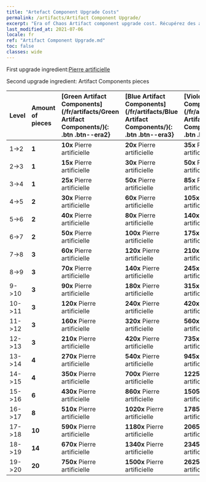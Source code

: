 ```yaml
---
title: "Artefact Component Upgrade Costs"
permalink: /artifacts/Artifact Component Upgrade/
excerpt: "Era of Chaos Artifact component upgrade cost. Récupérez des artefacts pour améliorer les caractéristiques de vos Héros et déverrouiller de puissantes compétences."
last_modified_at: 2021-07-06
locale: fr
ref: "Artifact Component Upgrade.md"
toc: false
classes: wide
---
```


  First upgrade ingredient:[Pierre artificielle](/ItemsFR/art_188/)

  Second upgrade ingredient: Artifact Components pieces 

  |  Level  | Amount of pieces | [Green Artifact Components](/fr/artifacts/Green Artifact Components/){: .btn .btn--era2} | [Blue Artifact Components](/fr/artifacts/Blue Artifact Components/){: .btn .btn--era3} | [Violet Artifact Components](/fr/artifacts/Violet Artifact Components/){: .btn .btn--era4} | [Orange Artifact Components](/fr/artifacts/Orange Artifact Components/){: .btn .btn--era5} | [RED Artifact Components](/fr/artifacts/RED Artifact Components/){: .btn .btn--era6} |
  |:--------|:-----------------|:-------|:-------|:-------|:-------|:-------|
  | 1->2  | **1** | **10x** Pierre artificielle | **20x** Pierre artificielle | **35x** Pierre artificielle | **60x** Pierre artificielle | **60x** Pierre artificielle |
  | 2->3  | **1** | **15x** Pierre artificielle | **30x** Pierre artificielle | **50x** Pierre artificielle | **85x** Pierre artificielle | **85x** Pierre artificielle |
  | 3->4  | **1** | **25x** Pierre artificielle | **50x** Pierre artificielle | **85x** Pierre artificielle | **145x** Pierre artificielle | **145x** Pierre artificielle |
  | 4->5  | **2** | **30x** Pierre artificielle | **60x** Pierre artificielle | **105x** Pierre artificielle | **180x** Pierre artificielle | **180x** Pierre artificielle |
  | 5->6  | **2** | **40x** Pierre artificielle | **80x** Pierre artificielle | **140x** Pierre artificielle | **240x** Pierre artificielle | **240x** Pierre artificielle |
  | 6->7  | **2** | **50x** Pierre artificielle | **100x** Pierre artificielle | **175x** Pierre artificielle | **300x** Pierre artificielle | **300x** Pierre artificielle |
  | 7->8  | **3** | **60x** Pierre artificielle | **120x** Pierre artificielle | **210x** Pierre artificielle | **360x** Pierre artificielle | **360x** Pierre artificielle |
  | 8->9  | **3** | **70x** Pierre artificielle | **140x** Pierre artificielle | **245x** Pierre artificielle | **420x** Pierre artificielle | **420x** Pierre artificielle |
  | 9->10  | **3** | **90x** Pierre artificielle | **180x** Pierre artificielle | **315x** Pierre artificielle | **540x** Pierre artificielle | **540x** Pierre artificielle |
  | 10->11  | **3** | **120x** Pierre artificielle | **240x** Pierre artificielle | **420x** Pierre artificielle | **720x** Pierre artificielle | **720x** Pierre artificielle |
  | 11->12  | **3** | **160x** Pierre artificielle | **320x** Pierre artificielle | **560x** Pierre artificielle | **960x** Pierre artificielle | **960x** Pierre artificielle |
  | 12->13  | **3** | **210x** Pierre artificielle | **420x** Pierre artificielle | **735x** Pierre artificielle | **1260x** Pierre artificielle | **1260x** Pierre artificielle |
  | 13->14  | **4** | **270x** Pierre artificielle | **540x** Pierre artificielle | **945x** Pierre artificielle | **1620x** Pierre artificielle | **1620x** Pierre artificielle |
  | 14->15  | **4** | **350x** Pierre artificielle | **700x** Pierre artificielle | **1225x** Pierre artificielle | **2100x** Pierre artificielle | **2100x** Pierre artificielle |
  | 15->16  | **6** | **430x** Pierre artificielle | **860x** Pierre artificielle | **1505x** Pierre artificielle | **2580x** Pierre artificielle | **2580x** Pierre artificielle |
  | 16->17  | **8** | **510x** Pierre artificielle | **1020x** Pierre artificielle | **1785x** Pierre artificielle | **3060x** Pierre artificielle | **3060x** Pierre artificielle |
  | 17->18  | **10** | **590x** Pierre artificielle | **1180x** Pierre artificielle | **2065x** Pierre artificielle | **3540x** Pierre artificielle | **3540x** Pierre artificielle |
  | 18->19  | **14** | **670x** Pierre artificielle | **1340x** Pierre artificielle | **2345x** Pierre artificielle | **4020x** Pierre artificielle | **4020x** Pierre artificielle |
  | 19->20  | **20** | **750x** Pierre artificielle | **1500x** Pierre artificielle | **2625x** Pierre artificielle | **4500x** Pierre artificielle | **4500x** Pierre artificielle |
